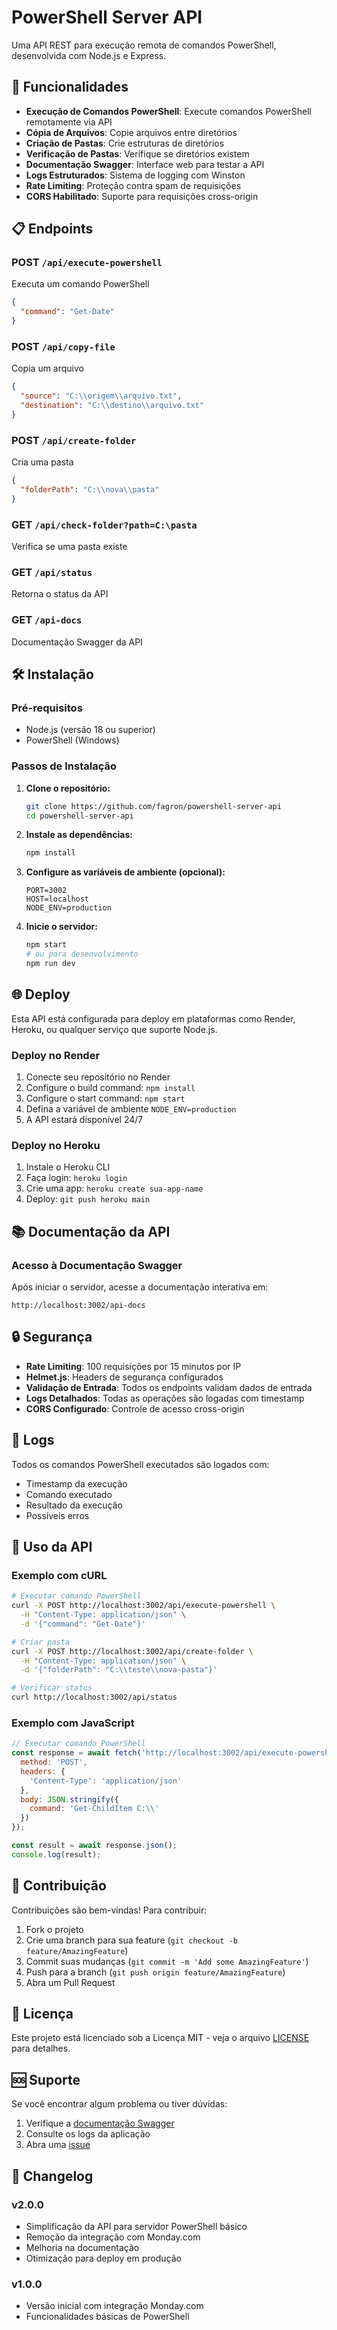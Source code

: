 # PowerShell Server API

Uma API REST para execução remota de comandos PowerShell, desenvolvida com Node.js e Express.

## 🚀 Funcionalidades

- **Execução de Comandos PowerShell**: Execute comandos PowerShell remotamente via API
- **Cópia de Arquivos**: Copie arquivos entre diretórios
- **Criação de Pastas**: Crie estruturas de diretórios
- **Verificação de Pastas**: Verifique se diretórios existem
- **Documentação Swagger**: Interface web para testar a API
- **Logs Estruturados**: Sistema de logging com Winston
- **Rate Limiting**: Proteção contra spam de requisições
- **CORS Habilitado**: Suporte para requisições cross-origin

## 📋 Endpoints

### POST `/api/execute-powershell`
Executa um comando PowerShell
```json
{
  "command": "Get-Date"
}
```

### POST `/api/copy-file`
Copia um arquivo
```json
{
  "source": "C:\\origem\\arquivo.txt",
  "destination": "C:\\destino\\arquivo.txt"
}
```

### POST `/api/create-folder`
Cria uma pasta
```json
{
  "folderPath": "C:\\nova\\pasta"
}
```

### GET `/api/check-folder?path=C:\pasta`
Verifica se uma pasta existe

### GET `/api/status`
Retorna o status da API

### GET `/api-docs`
Documentação Swagger da API

## 🛠️ Instalação

### Pré-requisitos
- Node.js (versão 18 ou superior)
- PowerShell (Windows)

### Passos de Instalação

1. **Clone o repositório:**
   ```bash
   git clone https://github.com/fagron/powershell-server-api
   cd powershell-server-api
   ```

2. **Instale as dependências:**
   ```bash
   npm install
   ```

3. **Configure as variáveis de ambiente (opcional):**
   ```env
   PORT=3002
   HOST=localhost
   NODE_ENV=production
   ```

4. **Inicie o servidor:**
   ```bash
   npm start
   # ou para desenvolvimento
   npm run dev
   ```

## 🌐 Deploy

Esta API está configurada para deploy em plataformas como Render, Heroku, ou qualquer serviço que suporte Node.js.

### Deploy no Render
1. Conecte seu repositório no Render
2. Configure o build command: `npm install`
3. Configure o start command: `npm start`
4. Defina a variável de ambiente `NODE_ENV=production`
5. A API estará disponível 24/7

### Deploy no Heroku
1. Instale o Heroku CLI
2. Faça login: `heroku login`
3. Crie uma app: `heroku create sua-app-name`
4. Deploy: `git push heroku main`

## 📚 Documentação da API

### Acesso à Documentação Swagger

Após iniciar o servidor, acesse a documentação interativa em:
```
http://localhost:3002/api-docs
```

## 🔒 Segurança

- **Rate Limiting**: 100 requisições por 15 minutos por IP
- **Helmet.js**: Headers de segurança configurados
- **Validação de Entrada**: Todos os endpoints validam dados de entrada
- **Logs Detalhados**: Todas as operações são logadas com timestamp
- **CORS Configurado**: Controle de acesso cross-origin

## 📝 Logs

Todos os comandos PowerShell executados são logados com:
- Timestamp da execução
- Comando executado
- Resultado da execução
- Possíveis erros

## 🚀 Uso da API

### Exemplo com cURL

```bash
# Executar comando PowerShell
curl -X POST http://localhost:3002/api/execute-powershell \
  -H "Content-Type: application/json" \
  -d '{"command": "Get-Date"}'

# Criar pasta
curl -X POST http://localhost:3002/api/create-folder \
  -H "Content-Type: application/json" \
  -d '{"folderPath": "C:\\teste\\nova-pasta"}'

# Verificar status
curl http://localhost:3002/api/status
```

### Exemplo com JavaScript

```javascript
// Executar comando PowerShell
const response = await fetch('http://localhost:3002/api/execute-powershell', {
  method: 'POST',
  headers: {
    'Content-Type': 'application/json'
  },
  body: JSON.stringify({
    command: 'Get-ChildItem C:\\'
  })
});

const result = await response.json();
console.log(result);
```

## 🤝 Contribuição

Contribuições são bem-vindas! Para contribuir:

1. Fork o projeto
2. Crie uma branch para sua feature (`git checkout -b feature/AmazingFeature`)
3. Commit suas mudanças (`git commit -m 'Add some AmazingFeature'`)
4. Push para a branch (`git push origin feature/AmazingFeature`)
5. Abra um Pull Request

## 📄 Licença

Este projeto está licenciado sob a Licença MIT - veja o arquivo [LICENSE](LICENSE) para detalhes.

## 🆘 Suporte

Se você encontrar algum problema ou tiver dúvidas:

1. Verifique a [documentação Swagger](http://localhost:3002/api-docs)
2. Consulte os logs da aplicação
3. Abra uma [issue](https://github.com/fagron/powershell-server-api/issues)

## 🔄 Changelog

### v2.0.0
- Simplificação da API para servidor PowerShell básico
- Remoção da integração com Monday.com
- Melhoria na documentação
- Otimização para deploy em produção

### v1.0.0
- Versão inicial com integração Monday.com
- Funcionalidades básicas de PowerShell